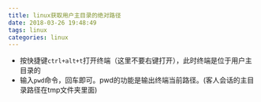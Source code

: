 ```yaml
---
title: linux获取用户主目录的绝对路径
date: 2018-03-26 19:48:49
tags: linux
categories: linux
---
```


- 按快捷键`ctrl+alt+t`打开终端（这里不要右键打开），此时终端是位于用户主目录的
- 输入`pwd`命令，回车即可。pwd的功能是输出终端当前路径。(客人会话的主目录路径在tmp文件夹里面)
